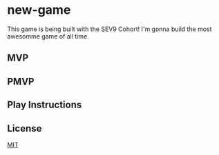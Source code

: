 # new-game

This game is being built with the SEV9 Cohort! I'm gonna build the most awesomme game of all time.

## MVP

## PMVP

## Play Instructions

## License

[MIT](https://choosealicense.com/licenses/mit/)
